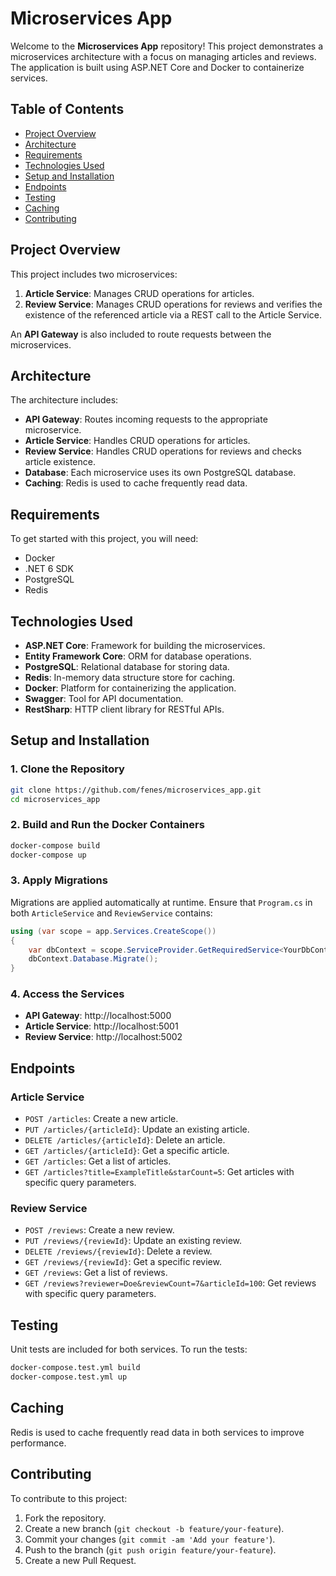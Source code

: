 # Microservices App

Welcome to the **Microservices App** repository! This project demonstrates a microservices architecture with a focus on managing articles and reviews. The application is built using ASP.NET Core and Docker to containerize services.

## Table of Contents

- [Project Overview](#project-overview)
- [Architecture](#architecture)
- [Requirements](#requirements)
- [Technologies Used](#technologies-used)
- [Setup and Installation](#setup-and-installation)
- [Endpoints](#endpoints)
- [Testing](#testing)
- [Caching](#caching)
- [Contributing](#contributing)

## Project Overview

This project includes two microservices:

1. **Article Service**: Manages CRUD operations for articles.
2. **Review Service**: Manages CRUD operations for reviews and verifies the existence of the referenced article via a REST call to the Article Service.

An **API Gateway** is also included to route requests between the microservices.

## Architecture

The architecture includes:

- **API Gateway**: Routes incoming requests to the appropriate microservice.
- **Article Service**: Handles CRUD operations for articles.
- **Review Service**: Handles CRUD operations for reviews and checks article existence.
- **Database**: Each microservice uses its own PostgreSQL database.
- **Caching**: Redis is used to cache frequently read data.

## Requirements

To get started with this project, you will need:

- Docker
- .NET 6 SDK
- PostgreSQL
- Redis

## Technologies Used

- **ASP.NET Core**: Framework for building the microservices.
- **Entity Framework Core**: ORM for database operations.
- **PostgreSQL**: Relational database for storing data.
- **Redis**: In-memory data structure store for caching.
- **Docker**: Platform for containerizing the application.
- **Swagger**: Tool for API documentation.
- **RestSharp**: HTTP client library for RESTful APIs.

## Setup and Installation

### 1. Clone the Repository

```bash
git clone https://github.com/fenes/microservices_app.git
cd microservices_app
```

### 2. Build and Run the Docker Containers

```bash
docker-compose build
docker-compose up
```

### 3. Apply Migrations

Migrations are applied automatically at runtime. Ensure that `Program.cs` in both `ArticleService` and `ReviewService` contains:

```csharp
using (var scope = app.Services.CreateScope())
{
    var dbContext = scope.ServiceProvider.GetRequiredService<YourDbContext>();
    dbContext.Database.Migrate();
}
```

### 4. Access the Services

- **API Gateway**: http://localhost:5000
- **Article Service**: http://localhost:5001
- **Review Service**: http://localhost:5002

## Endpoints

### Article Service

- `POST /articles`: Create a new article.
- `PUT /articles/{articleId}`: Update an existing article.
- `DELETE /articles/{articleId}`: Delete an article.
- `GET /articles/{articleId}`: Get a specific article.
- `GET /articles`: Get a list of articles.
- `GET /articles?title=ExampleTitle&starCount=5`: Get articles with specific query parameters.

### Review Service

- `POST /reviews`: Create a new review.
- `PUT /reviews/{reviewId}`: Update an existing review.
- `DELETE /reviews/{reviewId}`: Delete a review.
- `GET /reviews/{reviewId}`: Get a specific review.
- `GET /reviews`: Get a list of reviews.
- `GET /reviews?reviewer=Doe&reviewCount=7&articleId=100`: Get reviews with specific query parameters.

## Testing

Unit tests are included for both services.  To run the tests:

```bash
docker-compose.test.yml build 
docker-compose.test.yml up
```

## Caching

Redis is used to cache frequently read data in both services to improve performance.

## Contributing

To contribute to this project:

1. Fork the repository.
2. Create a new branch (`git checkout -b feature/your-feature`).
3. Commit your changes (`git commit -am 'Add your feature'`).
4. Push to the branch (`git push origin feature/your-feature`).
5. Create a new Pull Request.
